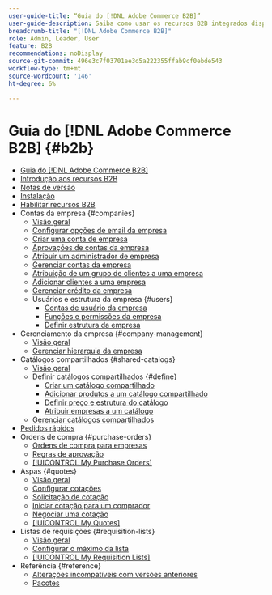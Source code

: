 ```yaml
---
user-guide-title: “Guia do [!DNL Adobe Commerce B2B]”
user-guide-description: Saiba como usar os recursos B2B integrados disponíveis para o Adobe Commerce,
breadcrumb-title: "[!DNL Adobe Commerce B2B]"
role: Admin, Leader, User
feature: B2B
recommendations: noDisplay
source-git-commit: 496e3c7f03701ee3d5a222355ffab9cf0ebde543
workflow-type: tm+mt
source-wordcount: '146'
ht-degree: 6%

---
```



# Guia do [!DNL Adobe Commerce B2B] {#b2b}

+ [Guia do [!DNL Adobe Commerce B2B]](guide-overview.md)
+ [Introdução aos recursos B2B](introduction.md)
+ [Notas de versão](release-notes.md)
+ [Instalação](install.md)
+ [Habilitar recursos B2B](enable-basic-features.md)
+ Contas da empresa {#companies}
   + [Visão geral](account-companies.md)
   + [Configurar opções de email da empresa](email-company-configuration.md)
   + [Criar uma conta de empresa](account-company-create.md)
   + [Aprovações de contas da empresa](account-company-approve.md)
   + [Atribuir um administrador de empresa](account-company-admin.md)
   + [Gerenciar contas da empresa](account-company-manage.md)
   + [Atribuição de um grupo de clientes a uma empresa](account-company-customer-group.md)
   + [Adicionar clientes a uma empresa](customer-assign-company.md)
   + [Gerenciar crédito da empresa](credit-company.md)
   + Usuários e estrutura da empresa {#users}
      + [Contas de usuário da empresa](account-company-users.md)
      + [Funções e permissões da empresa](account-company-roles-permissions.md)
      + [Definir estrutura da empresa](account-company-structure.md)
+ Gerenciamento da empresa {#company-management}
   + [Visão geral](manage-companies.md)
   + [Gerenciar hierarquia da empresa](assign-companies.md)
+ Catálogos compartilhados {#shared-catalogs}
   + [Visão geral](catalog-shared.md)
   + Definir catálogos compartilhados {#define}
      + [Criar um catálogo compartilhado](catalog-shared-create.md)
      + [Adicionar produtos a um catálogo compartilhado](catalog-shared-product-add.md)
      + [Definir preço e estrutura do catálogo](catalog-shared-pricing-structure.md)
      + [Atribuir empresas a um catálogo](catalog-shared-assign-companies.md)
   + [Gerenciar catálogos compartilhados](catalog-shared-manage.md)
+ [Pedidos rápidos](quick-order.md)
+ Ordens de compra {#purchase-orders}
   + [Ordens de compra para empresas](purchase-order-flow.md)
   + [Regras de aprovação](account-dashboard-approval-rules.md)
   + [[!UICONTROL My Purchase Orders]](account-dashboard-my-purchase-orders.md)
+ Aspas {#quotes}
   + [Visão geral](quotes.md)
   + [Configurar cotações](configure-quotes.md)
   + [Solicitação de cotação](quote-request.md)
   + [Iniciar cotação para um comprador](sales-rep-initiates-quote.md)
   + [Negociar uma cotação](quote-price-negotiation.md)
   + [[!UICONTROL My Quotes]](account-dashboard-my-quotes.md)
+ Listas de requisições {#requisition-lists}
   + [Visão geral](requisition-lists.md)
   + [Configurar o máximo da lista](configure-requisition-lists.md)
   + [[!UICONTROL My Requisition Lists]](account-dashboard-requisition-lists-manage.md)
+ Referência {#reference}
   + [Alterações incompatíveis com versões anteriores](backward-incompatible-changes.md)
   + [Pacotes](packages.md)
